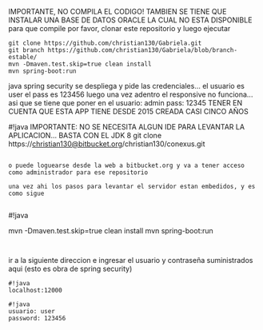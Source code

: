 IMPORTANTE, NO COMPILA EL CODIGO! TAMBIEN SE TIENE QUE INSTALAR UNA BASE DE DATOS ORACLE LA CUAL NO ESTA DISPONIBLE
para que compile por favor, clonar este repositorio y luego ejecutar
```
git clone https://github.com/christian130/Gabriela.git
git branch https://github.com/christian130/Gabriela/blob/branch-estable/
mvn -Dmaven.test.skip=true clean install
mvn spring-boot:run
```
java spring security se despliega y pide las credenciales...
el usuario es user
el pass es 123456
luego una vez adentro el responsive no funciona... asi que se tiene que poner en el 
usuario:
admin
pass:
12345
TENER EN CUENTA QUE ESTA APP TIENE DESDE 2015 CREADA CASI CINCO AÑOS


#!java
IMPORTANTE: NO SE NECESITA ALGUN IDE PARA LEVANTAR LA APLICACION... BASTA CON EL JDK 8
git clone https://christian130@bitbucket.org/christian130/conexus.git
```

o puede loguearse desde la web a bitbucket.org y va a tener acceso como administrador para ese repositorio

una vez ahi los pasos para levantar el servidor estan embedidos, y es como sigue


```
#!java

mvn -Dmaven.test.skip=true clean install
mvn spring-boot:run
```


```
ir a la siguiente direccion e ingresar el usuario y contraseña suministrados aqui (esto es obra de spring security)
```
#!java
localhost:12000
```

```
#!java
usuario: user
password: 123456

